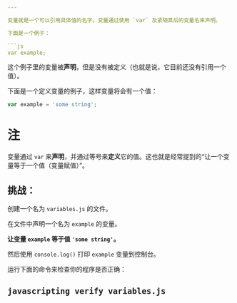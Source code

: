 ```yaml
---

变量就是一个可以引用具体值的名字。变量通过使用 `var` 及紧随其后的变量名来声明。

下面是一个例子：

```js
var example;
```

这个例子里的变量被**声明**，但是没有被定义（也就是说，它目前还没有引用一个值）。

下面是一个定义变量的例子，这样变量将会有一个值：


```js
var example = 'some string';
```

# 注 

变量通过 `var` 来**声明**，并通过等号来**定义**它的值。这也就是经常提到的“让一个变量等于一个值（变量赋值）”。

## 挑战：

创建一个名为 `variables.js` 的文件。

在文件中声明一个名为 `example` 的变量。

**让变量 `example` 等于值 `'some string'`。**

然后使用 `console.log()` 打印 `example` 变量到控制台。

运行下面的命令来检查你的程序是否正确：

`javascripting verify variables.js`
---
```

